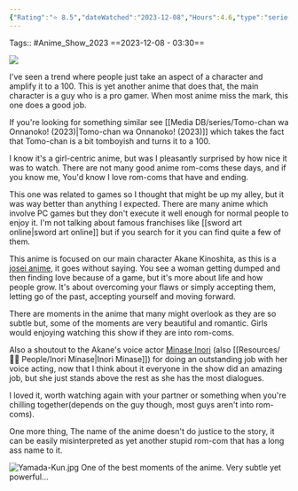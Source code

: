 ```yaml
---
{"Rating":"⭐ 8.5","dateWatched":"2023-12-08","Hours":4.6,"type":"series","subType":"series","title":"Yamada-kun to Lv999 no Koi wo Suru","englishTitle":"My Love Story with Yamada-kun at Lv999","year":2023,"dataSource":"MALAPI","url":"https://myanimelist.net/anime/53126/Yamada-kun_to_Lv999_no_Koi_wo_Suru","id":53126,"genres":["Romance"],"studios":["Madhouse"],"episodes":13,"duration":"23 min per ep","onlineRating":7.83,"actors":null,"image":"https://cdn.myanimelist.net/images/anime/1298/134178.jpg","released":true,"streamingServices":["Crunchyroll","Aniplus TV","Bahamut Anime Crazy"],"airing":false,"airedFrom":"02/04/2023","airedTo":"25/06/2023","watched":true,"lastWatched":"","personalRating":0,"tags":["mediaDB/tv/series"],"dg-publish":true,"status":"🟢 watched","permalink":"/media-db/series/yamada-kun-to-lv999-no-koi-wo-suru-2023/","dgPassFrontmatter":true,"noteIcon":"3","created":"2023-12-09T01:33:17.453+05:30","updated":"2023-12-18T21:11:00.454+05:30"}
---
```


Tags:: #Anime_Show_2023 
==2023-12-08 - 03:30==

<img src="https://cdn.myanimelist.net/images/anime/1298/134178.jpg">

I've seen a trend where people just take an aspect of a character and amplify it to a 100. This is yet another anime that does that, the main character is a guy who is a pro gamer. When most anime miss the mark, this one does a good job.

If you're looking for something similar see [[Media DB/series/Tomo-chan wa Onnanoko! (2023)\|Tomo-chan wa Onnanoko! (2023)]] which takes the fact that Tomo-chan is a bit tomboyish and turns it to a 100.

I know it's a girl-centric anime, but was I pleasantly surprised by how nice it was to watch. There are not many good anime rom-coms these days, and if you know me, You'd know I love rom-coms that have and ending.

This one was related to games so I thought that might be up my alley, but it was way better than anything I expected. There are many anime which involve PC games but they don't execute it well enough for normal people to enjoy it. I'm not talking about famous franchises like [[sword art online\|sword art online]] but if you search for it you can find quite a few of them.

This anime is focused on our main character Akane Kinoshita, as this is a [josei anime](https://en.wikipedia.org/wiki/Josei_manga), it goes without saying. You see a woman getting dumped and then finding love because of a game, but it's more about life and how people grow. It's about overcoming your flaws or simply accepting them, letting go of the past, accepting yourself and moving forward.

There are moments in the anime that many might overlook as they are so subtle but, some of the moments are very beautiful and romantic. Girls would enjoying watching this show if they are into rom-coms.

Also a shoutout to the Akane's voice actor [Minase Inori](https://myanimelist.net/people/11297/Inori_Minase) (also [[Resources/🤼‍♂️ People/Inori Minase\|Inori Minase]]) for doing an outstanding job with her voice acting, now that I think about it everyone in the show did an amazing job, but she just stands above the rest as she has the most dialogues.

I loved it, worth watching again with your partner or something when you're chilling together(depends on the guy though, most guys aren't into rom-coms).

One more thing, The name of the anime doesn't do justice to the story, it can be easily misinterpreted as yet another stupid rom-com that has a long ass name to it.

![Yamada-Kun.jpg](/img/user/Resources/%F0%9F%93%81%20Files/Anime%20Images/Yamada-Kun.jpg)
One of the best moments of the anime. Very subtle yet powerful...